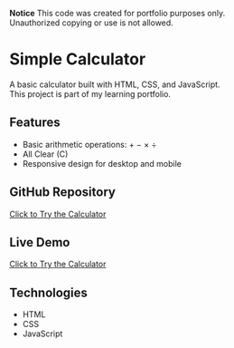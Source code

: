 **Notice**
This code was created for portfolio purposes only.  
Unauthorized copying or use is not allowed.

# Simple Calculator 

A basic calculator built with HTML, CSS, and JavaScript.  
This project is part of my learning portfolio.

## Features
- Basic arithmetic operations: + − × ÷
- All Clear (C)
- Responsive design for desktop and mobile

## GitHub Repository 
 [Click to Try the Calculator](https://github.com/Chanoknan-Tongsuwan/Simple_Calculator)

## Live Demo
[Click to Try the Calculator](https://chanoknan-tongsuwan.github.io/Simple_Calculator/)

## Technologies
- HTML
- CSS
- JavaScript
